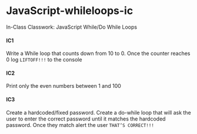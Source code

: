 # JavaScript-whileloops-ic
In-Class Classwork: JavaScript While/Do While Loops

#### IC1
Write a While loop that counts down from 10 to 0. Once the counter reaches 0 log ```LIFTOFF!!!``` to the console

#### IC2
Print only the even numbers between 1 and 100

#### IC3
Create a hardcoded/fixed password. Create a do-while loop that will ask the user to enter the correct password until it matches the hardcoded password. Once they match alert the user ```THAT’S CORRECT!!!```
